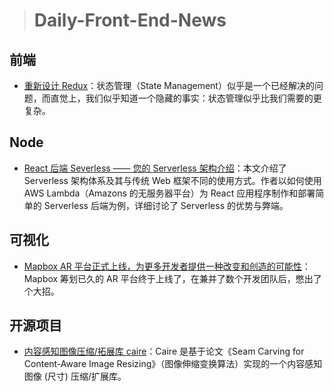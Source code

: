 > # Daily-Front-End-News

## 前端

- [重新设计 Redux](https://www.codementor.io/shawnmckay/redesigning-redux-hd0s69j4r)：状态管理（State Management）似乎是一个已经解决的问题，而直觉上，我们似乎知道一个隐藏的事实：状态管理似乎比我们需要的更复杂。

## Node

- [React 后端 Severless —— 您的 Serverless 架构介绍](https://www.codementor.io/nmajor/serverless-back-end-for-react-your-introduction-to-serverless-architecture-f70vdar2z)：本文介绍了 Serverless 架构体系及其与传统 Web 框架不同的使用方式。作者以如何使用 AWS Lambda（Amazons 的无服务器平台）为 React 应用程序制作和部署简单的 Serverless 后端为例，详细讨论了 Serverless 的优势与弊端。

## 可视化

- [Mapbox AR 平台正式上线，为更多开发者提供一种改变和创造的可能性](https://blog.hubspot.com/marketing/data-visualization-resources)：Mapbox 筹划已久的 AR 平台终于上线了，在兼并了数个开发团队后，憋出了个大招。

## 开源项目

- [内容感知图像压缩/拓展库 caire](https://github.com/esimov/caire)：Caire 是基于论文《Seam Carving for Content-Aware Image Resizing》（图像伸缩变换算法）实现的一个内容感知图像 (尺寸) 压缩/扩展库。
